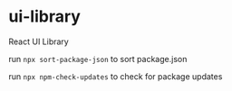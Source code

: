 # ui-library

React UI Library

run `npx sort-package-json` to sort package.json

run `npx npm-check-updates` to check for package updates
